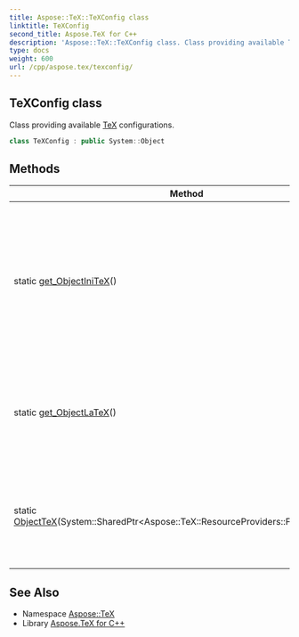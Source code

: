 ```yaml
---
title: Aspose::TeX::TeXConfig class
linktitle: TeXConfig
second_title: Aspose.TeX for C++
description: 'Aspose::TeX::TeXConfig class. Class providing available TeX configurations in C++.'
type: docs
weight: 600
url: /cpp/aspose.tex/texconfig/
---
```

## TeXConfig class


Class providing available [TeX](../) configurations.

```cpp
class TeXConfig : public System::Object
```

## Methods

| Method | Description |
| --- | --- |
| static [get_ObjectIniTeX](./get_objectinitex/)() | Gets the configuration of ObjectTeX engine extension with no format preloaded, i.e. in INITEX mode. Supposed to be used for format preparation. |
| static [get_ObjectLaTeX](./get_objectlatex/)() | Gets the configuration of ObjectTeX engine extension with ObjectLaTeX format preloaded. |
| static [ObjectTeX](./objecttex/)(System::SharedPtr\<Aspose::TeX::ResourceProviders::FormatProvider\>) | Gets the configuration of ObjectTeX engine extension with provided format preloaded. |
## See Also

* Namespace [Aspose::TeX](../)
* Library [Aspose.TeX for C++](../../)
